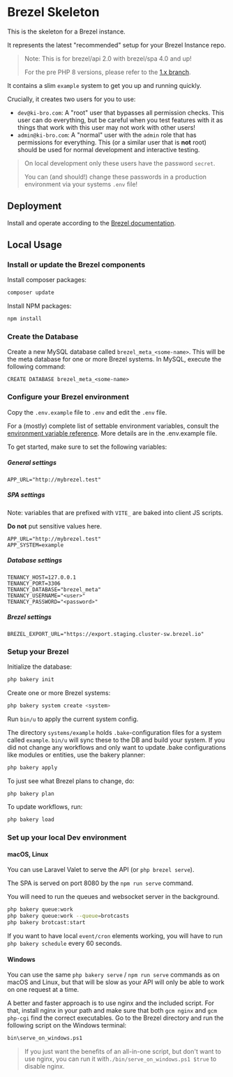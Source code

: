 # Brezel Skeleton

This is the skeleton for a Brezel instance.

It represents the latest "recommended" setup for your Brezel Instance repo.

> Note: This is for brezel/api 2.0 with brezel/spa 4.0 and up!
> 
> For the pre PHP 8 versions, please refer to the [1.x branch](https://gitlab.kiwis-and-brownies.de/kibro/brezel/brezel/-/tree/1.x).

It contains a slim `example` system to get you up and running quickly.

Crucially, it creates two users for you to use:
- `dev@ki-bro.com`: A "root" user that bypasses all permission checks. This user can do everything, but be careful when you test features with it as things that work with this user may not work with other users!
- `admin@ki-bro.com`: A "normal" user with the `admin` role that has permissions for everything. This (or a similar user that is **not** root) should be used for normal development and interactive testing.

> On local development only these users have the password `secret`.
> 
> You can (and should!) change these passwords in a production environment via your systems `.env` file!

## Deployment

Install and operate according to the [Brezel documentation](https://docs.brezel.io/deploy/virtual_server/).

## Local Usage

### Install or update the Brezel components

Install composer packages:

```bash
composer update
```

Install NPM packages:

```bash
npm install
```

### Create the Database

Create a new MySQL database called `brezel_meta_<some-name>`. This will be the meta database for one or more Brezel systems. In MySQL, execute the following command:

```mysql
CREATE DATABASE brezel_meta_<some-name>
```

### Configure your Brezel environment

Copy the `.env.example` file to `.env` and edit the `.env` file.

For a (mostly) complete list of settable environment variables, consult the [environment variable reference](https://docs.brezel.io/reference/env/#_top). 
More details are in the .env.example file.

To get started, make sure to set the following variables:

##### General settings

```dotenv
APP_URL="http://mybrezel.test"
```

##### SPA settings

Note: variables that are prefixed with `VITE_` are baked into client JS scripts.

**Do not** put sensitive values here.

```dotenv
APP_URL="http://mybrezel.test"
APP_SYSTEM=example
```

##### Database settings

```dotenv
TENANCY_HOST=127.0.0.1
TENANCY_PORT=3306
TENANCY_DATABASE="brezel_meta"
TENANCY_USERNAME="<user>"
TENANCY_PASSWORD="<password>"
```

##### Brezel settings

```dotenv
BREZEL_EXPORT_URL="https://export.staging.cluster-sw.brezel.io"
```

### Setup your Brezel

Initialize the database:

```bash
php bakery init
```

Create one or more Brezel systems:

```bash
php bakery system create <system>
```

Run ``bin/u`` to apply the current system config.

The directory `systems/example` holds `.bake`-configuration files for a system called `example`. 
`bin/u` will sync these to the DB and build your system.
If you did not change any workflows and only want to update .bake configurations like modules or entities, use the bakery planner:

```bash
php bakery apply
```

To just see what Brezel plans to change, do:

```bash
php bakery plan
```

To update workflows, run:
```bash
php bakery load
```

### Set up your local Dev environment

#### macOS, Linux

You can use Laravel Valet to serve the API (or `php brezel serve`).

The SPA is served on port 8080 by the `npm run serve` command.

You will need to run the queues and websocket server in the background.
```bash
php bakery queue:work
php bakery queue:work --queue=brotcasts
php bakery brotcast:start
```

If you want to have local ``event/cron`` elements working, you will have to run `php bakery schedule` every 60 seconds.

#### Windows

You can use the same `php bakery serve` / `npm run serve` commands as on macOS and Linux, but that will be slow as your API will only be able to work on one request at a time.

A better and faster approach is to use nginx and the included script.
For that, install nginx in your path and make sure that both `gcm nginx` and `gcm php-cgi` find the correct executables.
Go to the Brezel directory and run the following script on the Windows terminal:

```bash
bin\serve_on_windows.ps1
```

> If you just want the benefits of an all-in-one script, but don't want to use nginx, you can run it with`./bin/serve_on_windows.ps1 $true` to disable nginx.
